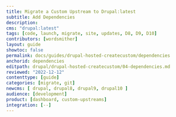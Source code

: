 ```yaml
---
title: Migrate a Custom Upstream to Drupal:latest
subtitle: Add Dependencies
description: 
cms: "drupal:latest"
tags: [code, launch, migrate, site, updates, D8, D9, D10]
contributors: [wordsmither]
layout: guide
showtoc: false
permalink: docs/guides/drupal-hosted-createcustom/dependencies
anchorid: dependencies
editpath: drupal/drupal-hosted-createcustom/04-dependencies.md
reviewed: "2022-12-12"
contenttype: [guide]
categories: [migrate, git]
newcms: [ drupal, drupal8, drupal9, drupal10 ]
audience: [development]
product: [dashboard, custom-upstreams]
integration: [--]
---
```


<Partial file="drupal/dependencies-compatible.md" />
